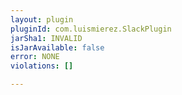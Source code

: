 ```yaml
---
layout: plugin
pluginId: com.luismierez.SlackPlugin
jarSha1: INVALID
isJarAvailable: false
error: NONE
violations: []

---
```

